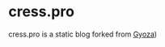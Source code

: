 # cress.pro

cress.pro is a static blog forked from [Gyoza](https://github.com/lxchapu/astro-gyoza))
